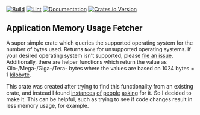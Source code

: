 [![Build](https://github.com/rjzak/app-memory-usage-fetcher/actions/workflows/build.yml/badge.svg)](https://github.com/rjzak/app-memory-usage-fetcher/actions/workflows/build.yml)
[![Lint](https://github.com/rjzak/app-memory-usage-fetcher/actions/workflows/lint.yml/badge.svg)](https://github.com/rjzak/app-memory-usage-fetcher/actions/workflows/lint.yml)
[![Documentation](https://docs.rs/app-memory-usage-fetcher/badge.svg)](https://docs.rs/app-memory-usage-fetcher/)
[![Crates.io Version](https://img.shields.io/crates/v/app-memory-usage-fetcher)](https://crates.io/crates/app-memory-usage-fetcher)

## Application Memory Usage Fetcher

A super simple crate which queries the supported operating system for the number of bytes used. Returns `None` for unsupported operating systems. If your desired operating system isn't supported, please [file an issue](https://github.com/rjzak/app-memory-usage-fetcher/issues).
Additionally, there are helper functions which return the value as Kilo-/Mega-/Giga-/Tera- bytes where the values are based on 1024 bytes = 1 [kilobyte](https://en.wikipedia.org/wiki/Kilobyte).

This crate was created after trying to find this functionality from an existing crate, and instead I found [instances](https://www.reddit.com/r/rust/comments/b9irmd/question_how_to_determine_memory_usage_of_current/) [of](https://stackoverflow.com/questions/74558630/is-there-a-simple-way-to-measure-total-memory-consumption) [people](https://users.rust-lang.org/t/tracking-memory-usage/98451) [asking](https://www.reddit.com/r/rust/comments/twqi7e/how_to_investigate_memory_usage_of_your_rust/) for it. So I decided to make it. This can be helpful, such as trying to see if code changes result in less memory usage, for example.
